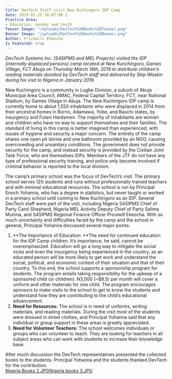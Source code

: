 ```yaml
---
title: DevTech Staff visit New Kuchingoro IDP Camp
date: 2019-03-25 16:07:00 Z
Practice Area:
- Education, Gender and Youth
Teaser Image: "/uploads/DevTech%20Books%20Teaser.png"
Banner Image: "/uploads/DevTech%20books%20Banner.png"
Author: Pricewill Ekeocha
Is Featured: true
---
```


*DevTech Systems Inc. (S4SIPMS and MEL Projects) visited the IDP (internally displaced persons) camp located at New Kunchingoro, Games Village, FCT Abuja on Thursday March 14th, 2019 to distribute children’s reading materials donated by DevTech staff and delivered by Skip Waskin during his visit to Nigeria in January 2019.*

 New Kuchingoro is a community in Lugbe Division, a suburb of Abuja Municipal Area Council, AMAC, Federal Capital Territory, FCT, near National Stadium, by Games Village in Abuja. The New Kuchingoro IDP camp is currently home to about 1,550 inhabitants who were displaced in 2014 from their ancestral homes in Borno, Adamawa, Yobe, and Bauchi states, by insurgency and Fulani Herdsmen. The majority of inhabitants are women and children who have no way to support themselves and their families. 
The standard of living in this camp is better imagined than experienced, with issues of hygiene and security a major concern. The entirety of the camp shares one open pit latrine and one bathroom provided by an NGO, causing overcrowding and unsanitary conditions. The government does not provide security for the camp, and instead security is provided by the Civilian Joint Task Force, who are themselves IDPs. Members of the JTF do not have any type of professional security training, and police only become involved if criminal behavior is reported to the local division.  

The camp’s primary school was the focus of DevTech’s visit. The primary school serves 120 students and runs without professionally trained teachers and with minimal educational resources. The school is run by Principal Enoch Yohanna, who has a degree in statistics, but never taught or worked in a primary school until coming to New Kuchingoro as an IDP.  Several DevTech staff were part of the visit, including Nigeria S4SIPMS Chief of Party Carol Shepherd, Nigeria MEL Activity Deputy Chief of Party Salima Mutima, and S4SIPMS Regional Finance Officer Pricewill Ekeocha. 
With so much uncertainty and difficulties faced by the camp and the school in general, Principal Yohanna discussed several major points:
1.	**The Importance of Education: **The need for continued education for the IDP Camp children. It’s importance, he said, cannot be overemphasized. Education will go a long way to mitigate the social vices and even the insurgency being experienced in the country, as an educated person will be more likely to get work and understand the social, political, and economic context of their situation and that of their country. To this end, the school supports a sponsorship program for students. The program entails taking responsibility for the upkeep of a sponsored child (or children). N3,000 (~$8.5) per month will cover a uniform and other materials for one child. The program encourages sponsors to make visits to the school to get to know the students and understand how they are contributing to the child’s educational advancement. 
2.	**Need for Resources:** The school is in need of uniforms, writing materials, and reading materials. During the visit most of the students were dressed in street clothes, and Principal Yohanna said that any individual or group support in these areas is greatly appreciated. 
3.	**Need for Volunteer Teachers:** The school welcomes individuals or groups who can volunteer to teach. They are looking for teachers in all subject areas who can work with students to increase their knowledge base. 

After much discussion the DevTech representatives presented the collected books to the students. Principal Yohanna and the students thanked DevTech for the contribution.  
[Nigeria Books 2.JPG](/uploads/Nigeria%20Books%202.JPG)[Nigeria books 3.JPG](/uploads/Nigeria%20books%203.JPG)